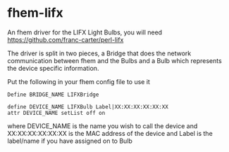 fhem-lifx
=========

An fhem driver for the LIFX Light Bulbs, you will need https://github.com/franc-carter/perl-lifx

The driver is split in two pieces, a Bridge that does the network communication between fhem and the Bulbs and a Bulb which represents the device specific information.

Put the following in your fhem config file to use it

    Define BRIDGE_NAME LIFXBridge

    define DEVICE_NAME LIFXBulb Label|XX:XX:XX:XX:XX:XX
    attr DEVICE_NAME setList off on

where DEVICE_NAME is the name you wish to call the device and XX:XX:XX:XX:XX:XX is the MAC address of the device and Label is the label/name if you have assigned on to Bulb

